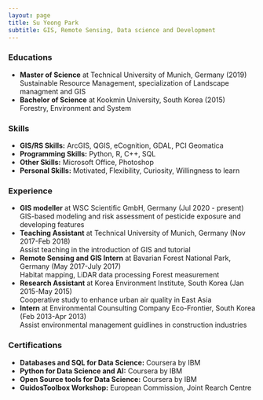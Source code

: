```yaml
---
layout: page
title: Su Yeong Park
subtitle: GIS, Remote Sensing, Data science and Development
---
```


### Educations
- **Master of Science** at Technical University of Munich, Germany (2019)<br>
Sustainable Resource Management, specialization of Landscape managment and GIS<br>
- **Bachelor of Science** at Kookmin University, South Korea (2015)<br>
Forestry, Environment and System<br>

### Skills
- **GIS/RS Skills:** ArcGIS, QGIS, eCognition, GDAL, PCI Geomatica <br>
- **Programming Skills:** Python, R, C++, SQL <br>
- **Other Skills:** Microsoft Office, Photoshop
- **Personal Skills:** Motivated, Flexibility, Curiosity, Willingness to learn <br>

### Experience
- **GIS modeller** at WSC Scientific GmbH, Germany (Jul 2020 - present)<br>
GIS-based modeling and risk assessment of pesticide exposure and developing features<br>
- **Teaching Assistant** at Technical University of Munich, Germany (Nov 2017-Feb 2018)<br>
Assist teaching in the introduction of GIS and tutorial<br>
- **Remote Sensing and GIS Intern** at Bavarian Forest National Park, Germany (May 2017-July 2017)<br>
Habitat mapping, LiDAR data processing  Forest measurement<br>
- **Research Assistant** at Korea Environment Institute, South Korea (Jan 2015-May 2015)<br>
Cooperative study to enhance urban air quality in East Asia
- **Intern** at Environmental Counsulting Company Eco-Frontier, South Korea (Feb 2013-Apr 2013)<br>
Assist environmental management guidlines in construction industries 

### Certifications
- **Databases and SQL for Data Science:** Coursera by IBM<br>
- **Python for Data Science and AI:** Coursera by IBM<br>
- **Open Source tools for Data Science:** Coursera by IBM<br>
- **GuidosToolbox Workshop:** European Commission, Joint Rearch Centre<br>
